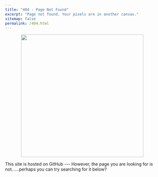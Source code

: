 ```yaml
---
title: "404 - Page Not Found"
excerpt: "Page not found. Your pixels are in another canvas."
sitemap: false
permalink: /404.html
---
```



<div align="center">
<img src="https://media.giphy.com/media/fAjPCZNOtmTLy/giphy.gif" width="400">
</div>

This site is hosted on GitHub --- However, the page you are looking for is not......perhaps you can try searching for it below?

<script>
  var GOOG_FIXURL_LANG = 'en';
  var GOOG_FIXURL_SITE = '{{ site.url }}'
</script>
<script src="https://linkhelp.clients.google.com/tbproxy/lh/wm/fixurl.js">
</script>

